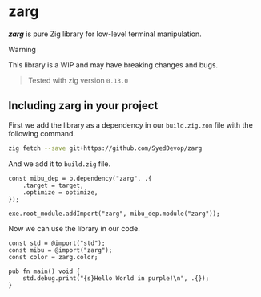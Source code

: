 # zarg

**_zarg_** is pure Zig library for low-level terminal manipulation.

> [!WARNING]
> This library is a WIP and may have breaking changes and bugs.

> Tested with zig version `0.13.0`

## Including zarg in your project

First we add the library as a dependency in our `build.zig.zon` file with the
following command.

```bash
zig fetch --save git+https://github.com/SyedDevop/zarg
```

And we add it to `build.zig` file.

```zig
const mibu_dep = b.dependency("zarg", .{
    .target = target,
    .optimize = optimize,
});

exe.root_module.addImport("zarg", mibu_dep.module("zarg"));
```

Now we can use the library in our code.

```zig
const std = @import("std");
const mibu = @import("zarg");
const color = zarg.color;

pub fn main() void {
    std.debug.print("{s}Hello World in purple!\n", .{});
}
```
